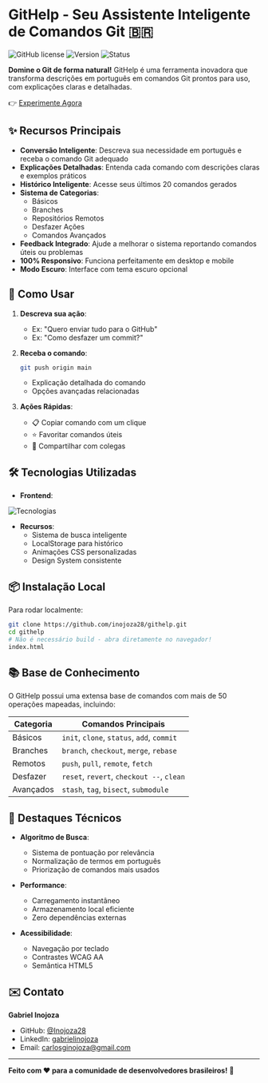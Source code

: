 # GitHelp - Seu Assistente Inteligente de Comandos Git 🇧🇷

![GitHub license](https://img.shields.io/badge/license-MIT-blue.svg)
![Version](https://img.shields.io/badge/version-2.0-orange)
![Status](https://img.shields.io/badge/status-active-brightgreen)

**Domine o Git de forma natural!** GitHelp é uma ferramenta inovadora que transforma descrições em português em comandos Git prontos para uso, com explicações claras e detalhadas.

👉 [Experimente Agora](https://githelp.com.br) 


## ✨ Recursos Principais

- **Conversão Inteligente**: Descreva sua necessidade em português e receba o comando Git adequado
- **Explicações Detalhadas**: Entenda cada comando com descrições claras e exemplos práticos
- **Histórico Inteligente**: Acesse seus últimos 20 comandos gerados
- **Sistema de Categorias**:
  - Básicos
  - Branches
  - Repositórios Remotos
  - Desfazer Ações
  - Comandos Avançados
- **Feedback Integrado**: Ajude a melhorar o sistema reportando comandos úteis ou problemas
- **100% Responsivo**: Funciona perfeitamente em desktop e mobile
- **Modo Escuro**: Interface com tema escuro opcional

## 🚀 Como Usar

1. **Descreva sua ação**:
   - Ex: "Quero enviar tudo para o GitHub"
   - Ex: "Como desfazer um commit?"

2. **Receba o comando**:
   ```bash
   git push origin main
   ```
   - Explicação detalhada do comando
   - Opções avançadas relacionadas

3. **Ações Rápidas**:
   - 📋 Copiar comando com um clique
   - ⭐ Favoritar comandos úteis
   - 🔄 Compartilhar com colegas

## 🛠️ Tecnologias Utilizadas

- **Frontend**:
  
 ![Tecnologias](https://skillicons.dev/icons?i=html,tailwind,js)

- **Recursos**:
  - Sistema de busca inteligente
  - LocalStorage para histórico
  - Animações CSS personalizadas
  - Design System consistente

## 📦 Instalação Local

Para rodar localmente:

```bash
git clone https://github.com/inojoza28/githelp.git
cd githelp
# Não é necessário build - abra diretamente no navegador!
index.html 
```

## 📚 Base de Conhecimento

O GitHelp possui uma extensa base de comandos com mais de 50 operações mapeadas, incluindo:

| Categoria        | Comandos Principais                          |
|------------------|-----------------------------------------------|
| Básicos          | `init`, `clone`, `status`, `add`, `commit`    |
| Branches         | `branch`, `checkout`, `merge`, `rebase`       |
| Remotos          | `push`, `pull`, `remote`, `fetch`             |
| Desfazer         | `reset`, `revert`, `checkout --`, `clean`     |
| Avançados        | `stash`, `tag`, `bisect`, `submodule`         |

## 🌟 Destaques Técnicos

- **Algoritmo de Busca**:
  - Sistema de pontuação por relevância
  - Normalização de termos em português
  - Priorização de comandos mais usados

- **Performance**:
  - Carregamento instantâneo
  - Armazenamento local eficiente
  - Zero dependências externas

- **Acessibilidade**:
  - Navegação por teclado
  - Contrastes WCAG AA
  - Semântica HTML5


## ✉️ Contato

**Gabriel Inojoza**  
- GitHub: [@Inojoza28](https://github.com/Inojoza28)
- LinkedIn: [gabrielinojoza](https://www.linkedin.com/in/gabrielinojoza/)
- Email: carlosginojoza@gmail.com

---

**Feito com ❤️ para a comunidade de desenvolvedores brasileiros!** 🚀
